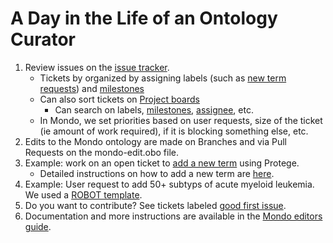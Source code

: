 # A Day in the Life of an Ontology Curator

1. Review issues on the [issue tracker](https://github.com/monarch-initiative/mondo/issues).
   - Tickets by organized by assigning labels (such as [new term requests](https://github.com/monarch-initiative/mondo/issues?q=is%3Aopen+is%3Aissue+label%3A%22New+term+request%22)) and [milestones](https://github.com/monarch-initiative/mondo/issues?q=is%3Aopen+is%3Aissue+milestone%3A%22October+release%22+)
   - Can also sort tickets on [Project boards](https://github.com/monarch-initiative/mondo/projects)
     - Can search on labels, [milestones](https://github.com/monarch-initiative/mondo/issues?q=is%3Aopen+is%3Aissue+milestone%3A%22October+release%22+), [assignee](https://github.com/monarch-initiative/mondo/issues/assigned/nicolevasilevsky), etc.
   - In Mondo, we set priorities based on user requests, size of the ticket (ie amount of work required), if it is blocking something else, etc.
1. Edits to the Mondo ontology are made on Branches and via Pull Requests on the mondo-edit.obo file.
1. Example: work on an open ticket to [add a new term](https://github.com/monarch-initiative/mondo/issues/3626) using Protege.
   - Detailed instructions on how to add a new term are [here](https://github.com/OBOAcademy/obook/blob/master/04-OntologyTheory/add-new-terms.md).
1. Example: User request to add 50+ subtyps of acute myeloid leukemia. We used a [ROBOT template](https://docs.google.com/spreadsheets/d/1NZqf0uIzSeZ5XfVXePH0_iiR0WjyPS2ADSmK6uaYh9c/edit#gid=875350397).
1. Do you want to contribute? See tickets labeled [good first issue](https://github.com/monarch-initiative/mondo/issues?q=is%3Aopen+is%3Aissue+label%3A%22good+first+issue%22).
1. Documentation and more instructions are available in the [Mondo editors guide](https://mondo.readthedocs.io/en/latest/).
